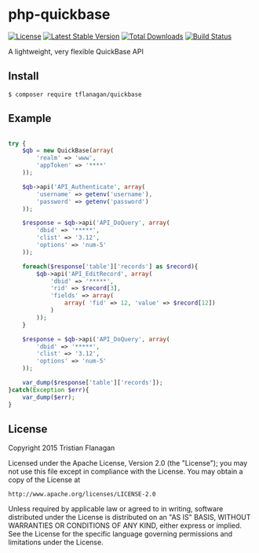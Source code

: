 php-quickbase
=============

[![License](https://poser.pugx.org/tflanagan/quickbase/license)](https://packagist.org/packages/tflanagan/quickbase) [![Latest Stable Version](https://poser.pugx.org/tflanagan/quickbase/version)](https://packagist.org/packages/tflanagan/quickbase) [![Total Downloads](https://poser.pugx.org/tflanagan/quickbase/downloads)](https://packagist.org/packages/tflanagan/quickbase) [![Build Status](https://travis-ci.org/tflanagan/php-quickbase.svg?branch=master)](https://travis-ci.org/tflanagan/php-quickbase)

A lightweight, very flexible QuickBase API

Install
-------
```
$ composer require tflanagan/quickbase
```

Example
-------
```php

try {
	$qb = new QuickBase(array(
		'realm' => 'www',
		'appToken' => '****'
	));

	$qb->api('API_Authenticate', array(
		'username' => getenv('username'),
		'password' => getenv('password')
	));

	$response = $qb->api('API_DoQuery', array(
		'dbid' => '*****',
		'clist' => '3.12',
		'options' => 'num-5'
	));

	foreach($response['table']['records'] as $record){
		$qb->api('API_EditRecord', array(
			'dbid' => '*****',
			'rid' => $record[3],
			'fields' => array(
				array( 'fid' => 12, 'value' => $record[12])
			)
		));
	}

	$response = $qb->api('API_DoQuery', array(
		'dbid' => '*****',
		'clist' => '3.12',
		'options' => 'num-5'
	));

	var_dump($response['table']['records']);
}catch(Exception $err){
	var_dump($err);
}

```

License
-------

Copyright 2015 Tristian Flanagan

Licensed under the Apache License, Version 2.0 (the "License");
you may not use this file except in compliance with the License.
You may obtain a copy of the License at

    http://www.apache.org/licenses/LICENSE-2.0

Unless required by applicable law or agreed to in writing, software
distributed under the License is distributed on an "AS IS" BASIS,
WITHOUT WARRANTIES OR CONDITIONS OF ANY KIND, either express or implied.
See the License for the specific language governing permissions and
limitations under the License.
